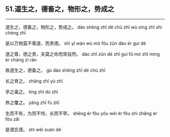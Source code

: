 ## 51.道生之，德畜之，物形之，势成之
---


<ruby><rbc><rb> 道生之，德畜之，物形之，势成之。 </rb></rbc>
  <rtc><rt>dào shēng zhī dé chù zhī wù xíng zhī shì chéng zhī</rt></rtc>
</ruby>

<ruby><rbc><rb> 是以万物莫不尊道，而贵德。 </rb></rbc>
  <rtc><rt>shì yǐ wàn wù mò fǒu zūn dào ér guì dé</rt></rtc>
</ruby>

<ruby><rbc><rb> 道之尊，德之贵，夫莫之命而常自然。 </rb></rbc>
  <rtc><rt>dào zhī zūn dé zhī guì fū mò zhī mìng ér cháng zì rán</rt></rtc>
</ruby>

<ruby><rbc><rb> 故道生之，德畜之。 </rb></rbc>
  <rtc><rt>gù dào shēng zhī dé chù zhī</rt></rtc>
</ruby>

<ruby><rbc><rb> 长之育之。 </rb></rbc>
  <rtc><rt>zhǎng zhī yù zhī</rt></rtc>
</ruby>

<ruby><rbc><rb> 亭之毒之。 </rb></rbc>
  <rtc><rt>tíng zhī dú zhī</rt></rtc>
</ruby>

<ruby><rbc><rb> 养之覆之。 </rb></rbc>
  <rtc><rt>yǎng zhī fù zhī</rt></rtc>
</ruby>

<ruby><rbc><rb> 生而不有，为而不恃，长而不宰。 </rb></rbc>
  <rtc><rt>shēng ér fǒu yǒu wéi ér fǒu shì zhǎng ér fǒu zǎi</rt></rtc>
</ruby>

<ruby><rbc><rb> 是谓玄德。 </rb></rbc>
  <rtc><rt>shì wèi xuán dé</rt></rtc>
</ruby>

<ruby><rbc><rb>  </rb></rbc>
  <rtc><rt></rt></rtc>
</ruby>

